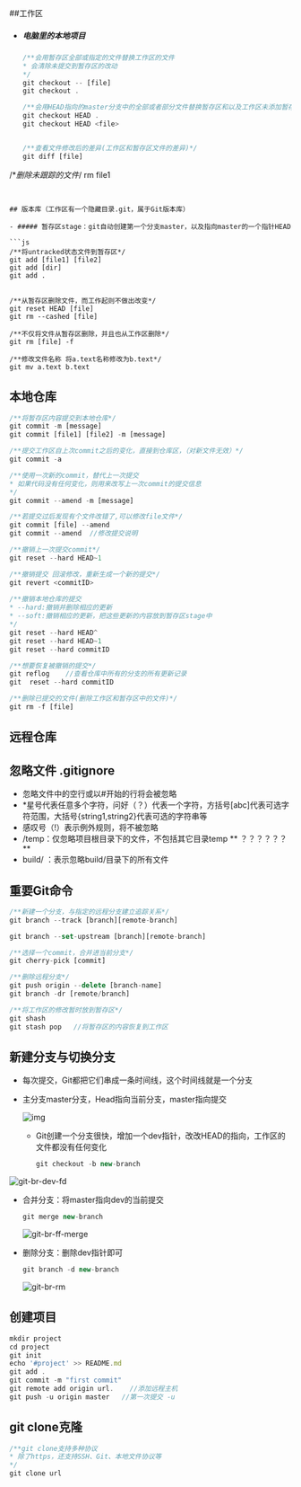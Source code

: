 ##工作区

- ##### 电脑里的本地项目

  ```js
  /**会用暂存区全部或指定的文件替换工作区的文件
  * 会清除未提交到暂存区的改动
  */
  git checkout -- [file] 
  git checkout .
  
  /**会用HEAD指向的master分支中的全部或者部分文件替换暂存区和以及工作区未添加暂存区的改动*/
  git checkout HEAD .
  git checkout HEAD <file>
  
  
  /**查看文件修改后的差异(工作区和暂存区文件的差异)*/
  git diff [file]
  
  ```

/**删除未跟踪的文件*/
  rm file1
  ```
  

## 版本库（工作区有一个隐藏目录.git，属于Git版本库）

- ##### 暂存区stage：git自动创建第一个分支master，以及指向master的一个指针HEAD

  ```js
  /**将untracked状态文件到暂存区*/
  git add [file1] [file2]
  git add [dir]
  git add .
  
  
  /**从暂存区删除文件，而工作起则不做出改变*/
  git reset HEAD [file]
  git rm --cashed [file]
  
  /**不仅将文件从暂存区删除，并且也从工作区删除*/
  git rm [file] -f   
  
  /**修改文件名称 将a.text名称修改为b.text*/
  git mv a.text b.text
  
  ```

  

## 本地仓库

```js
/**将暂存区内容提交到本地仓库*/
git commit -m [message]
git commit [file1] [file2] -m [message]

/**提交工作区自上次commit之后的变化，直接到仓库区，（对新文件无效）*/
git commit -a

/**使用一次新的commit，替代上一次提交
* 如果代码没有任何变化，则用来改写上一次commit的提交信息
*/
git commit --amend -m [message]

/**若提交过后发现有个文件改错了,可以修改file文件*/
git commit [file] --amend 
git commit --amend  //修改提交说明

/**撤销上一次提交commit*/
git reset --hard HEAD~1

/**撤销提交 回滚修改，重新生成一个新的提交*/
git revert <commitID>
  
/**撤销本地仓库的提交
* --hard:撤销并删除相应的更新
* --soft:撤销相应的更新，把这些更新的内容放到暂存区stage中
*/
git reset --hard HEAD^
git reset --hard HEAD~1
git reset --hard commitID

/**想要恢复被撤销的提交*/
git reflog    //查看仓库中所有的分支的所有更新记录
git  reset --hard commitID

/**删除已提交的文件(删除工作区和暂存区中的文件)*/
git rm -f [file]

```



## 远程仓库



## 忽略文件 .gitignore

- 忽略文件中的空行或以#开始的行将会被忽略
- *星号代表任意多个字符，问好（？）代表一个字符，方括号[abc]代表可选字符范围，大括号{string1,string2}代表可选的字符串等
- 感叹号（!）表示例外规则，将不被忽略
- /temp：仅忽略项目根目录下的文件，不包括其它目录temp ** ？？？？？？**
- build/ ：表示忽略build/目录下的所有文件

## 重要Git命令

```js
/**新建一个分支，与指定的远程分支建立追踪关系*/
git branch --track [branch][remote-branch]

git branch --set-upstream [branch][remote-branch]

/**选择一个commit，合并进当前分支*/
git cherry-pick [commit]

/**删除远程分支*/
git push origin --delete [branch-name]
git branch -dr [remote/branch]

/**将工作区的修改暂时放到暂存区*/
git shash
git stash pop   //将暂存区的内容恢复到工作区
```



## 新建分支与切换分支

- 每次提交，Git都把它们串成一条时间线，这个时间线就是一个分支

- 主分支master分支，Head指向当前分支，master指向提交

  ![img](https://img2018.cnblogs.com/blog/63651/201809/63651-20180920210647291-1528543055.png)

  - Git创建一个分支很快，增加一个dev指针，改改HEAD的指向，工作区的文件都没有任何变化

    ```js
    git checkout -b new-branch
    ```

    

![git-br-dev-fd](https://www.liaoxuefeng.com/files/attachments/0013849088235627813efe7649b4f008900e5365bb72323000/0)

- 合并分支：将master指向dev的当前提交

  ```js
  git merge new-branch
  ```

  ![git-br-ff-merge](https://www.liaoxuefeng.com/files/attachments/00138490883510324231a837e5d4aee844d3e4692ba50f5000/0)

- 删除分支：删除dev指针即可

  ```js
  git branch -d new-branch
  ```

  ![git-br-rm](https://www.liaoxuefeng.com/files/attachments/001384908867187c83ca970bf0f46efa19badad99c40235000/0)



## 创建项目

```js
mkdir project
cd project
git init
echo '#project' >> README.md
git add .
git commit -m "first commit"
git remote add origin url.    //添加远程主机
git push -u origin master   //第一次提交 -u
```



## git clone克隆

```js
/**git clone支持多种协议
* 除了https，还支持SSH、Git、本地文件协议等
*/
git clone url
```



[https://www.cnblogs.com/best/p/7474442.html]:参考文章

